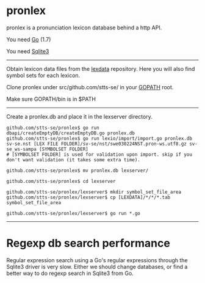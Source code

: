 # pronlex
pronlex is a pronunciation lexicon database behind a http API.

You need [Go](https://golang.org/) (1.7)

You need [Sqlite3](https://www.sqlite.org/)

----


Obtain lexicon data files from the [lexdata](https://github.com/stts-se/lexdata) repository. Here you will also find symbol sets for each lexicon.

Clone pronlex under src/github.com/stts-se/ in your [GOPATH](https://golang.org/doc/code.html#GOPATH) root.

Make sure GOPATH/bin is in $PATH

---
Create a pronlex.db and place it in the lexserver directory.

```
github.com/stts-se/pronlex$ go run dbapi/createEmptyDB/createEmptyDB.go pronlex.db
github.com/stts-se/pronlex$ go run lexio/import/import.go pronlex.db sv-se.nst [LEX FILE FOLDER]/sv-se/nst/swe030224NST.pron-ws.utf8.gz sv-se_ws-sampa [SYMBOLSET FOLDER]
# [SYMBOLSET FOLDER] is used for validation upon import. skip if you don't want validation (it takes some extra time).

github.com/stts-se/pronlex$ mv pronlex.db lexserver/

github.com/stts-se/pronlex$ cd lexserver

github.com/stts-se/pronlex/lexserver$ mkdir symbol_set_file_area
github.com/stts-se/pronlex/lexserver$ cp [LEXDATA]/*/*/*.tab symbol_set_file_area

github.com/stts-se/pronlex/lexserver$ go run *.go
```


---
# Regexp db search performance

Regular expression search using a Go's regular expressions through the Sqlite3 driver is very slow. Either we should change databases, or find a better way to do regexp search in Sqlite3 from Go.


